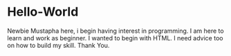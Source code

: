 # Hello-World
Newbie 
Mustapha here, i begin having interest in programming.
I am here to learn and work as beginner.
I wanted to begin with HTML.
I need advice too on how to build my skill.
Thank You.
